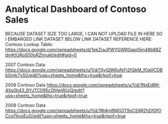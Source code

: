 # Analytical Dashboard of Contoso Sales

BECAUSE DATASET SIZE TOO LARGE, I CAN NOT UPLOAD FILE IN HERE SO I EMBARGED LINK DATASET BELOW
LINK DATASET REFERENCE HERE:
Contoso Lookup Table:
https://docs.google.com/spreadsheets/d/1ekZraJPWYGWRGapiI5m48b88ZdmKtURoS00oR2hnukI/edit#gid=0

2007 Contoso Data
https://docs.google.com/spreadsheets/u/1/d/13yiQW6ufkFi2fQkM_fOaVCDBbGmk7ySG/edit?usp=sheets_home&ths=true&rtpof=true

2008 Contoso Data
https://docs.google.com/spreadsheets/u/1/d/1NsEdRK-4Xs0b43_8YJTC095z2IHwWUiQ/edit?usp=sheets_home&ths=true&rtpof=true

2009 Contoso Data
https://docs.google.com/spreadsheets/u/1/d/1Rt4mBMG3T9sCS9RZhDf0fOCcq7bysEuG/edit?usp=sheets_home&ths=true&rtpof=true
